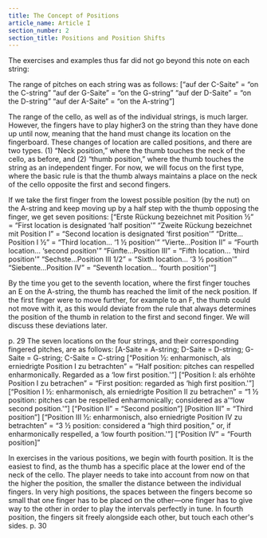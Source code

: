 ```yaml
---
title: The Concept of Positions
article_name: Article I
section_number: 2
section_title: Positions and Position Shifts
---
```


The exercises and examples thus far did not go beyond this note on each string:

The range of pitches on each string was as follows:
[“auf der C-Saite” = “on the C-string”
“auf der G-Saite” = “on the G-string”
“auf der D-Saite” = “on the D-string”
“auf der A-Saite” = “on the A-string”]

The range of the cello, as well as of the individual strings, is much larger. However, the fingers have to play higher3 on the string than they have done up until now, meaning that the hand must change its location on the fingerboard.
These changes of location are called positions, and there are two types. (1) “Neck position,” where the thumb touches the neck of the cello, as before, and (2) “thumb position,” where the thumb touches the string as an independent finger.
For now, we will focus on the first type, where the basic rule is that the thumb always maintains a place on the neck of the cello opposite the first and second fingers.

If we take the first finger from the lowest possible position (by the nut) on the A-string and keep moving up by a half step with the thumb opposing the finger, we get seven positions:
[“Erste Rückung bezeichnet mit Position ½” = “First location is designated ‘half position'”
“Zweite Rückung bezeichnet mit Position I” = “Second location is designated ‘first position'”
“Dritte…Position I ½” = “Third location… ‘1 ½ position'”
“Vierte…Position II” = “Fourth location… ‘second position'”
“Fünfte…Position III” = “Fifth location… ‘third position'”
“Sechste…Position III 1/2” = “Sixth location… ‘3 ½ position'”
“Siebente…Position IV” = “Seventh location… ‘fourth position'”]

By the time you get to the seventh location, where the first finger touches an E on the A-string, the thumb has reached the limit of the neck position. If the first finger were to move further, for example to an F, the thumb could not move with it, as this would deviate from the rule that always determines the position of the thumb in relation to the first and second finger. We will discuss these deviations later.

p. 29
The seven locations on the four strings, and their corresponding fingered pitches, are as follows:
[A-Saite = A-string; D-Saite = D-string; G-Saite = G-string; C-Saite = C-string
[“Position ½: enharmonisch, als erniedrigte Position I zu betrachten” = “Half position: pitches can respelled enharmonically. Regarded as a ‘low first position.'”]
[“Position I: als erhöhte Position I zu betrachen” = “First position: regarded as ‘high first position.'”]
[“Position I ½: enharmonisch, als erniedrigte Position II zu betrachen” = “1 ½ position: pitches can be respelled enharmonically; considered as a'“low second position.'”]
[“Position II” = “Second position”]
[Position III” = “Third position”]
[“Position III ½: enharmonisch, also erniedrigte Position IV zu betrachten” = “3 ½ position: considered a “high third position,” or, if enharmonically respelled, a ‘low fourth position.'”]
[“Position IV” = “Fourth position]”

In exercises in the various positions, we begin with fourth position. It is the easiest to find, as the thumb has a specific place at the lower end of the neck of the cello. The player needs to take into account from now on that the higher the position, the smaller the distance between the individual fingers. In very high positions, the spaces between the fingers become so small that one finger has to be placed on the other—one finger has to give way to the other in order to play the intervals perfectly in tune. In fourth position, the fingers sit freely alongside each other, but touch each other's sides.
p. 30
